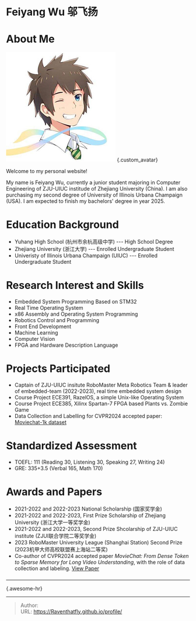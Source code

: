 # Feiyang Wu 邬飞扬


# About Me

![](/avatar_img/avatar300.jpg)
{.custom_avatar}

Welcome to my personal website!

My name is Feiyang Wu, currently a junior student majoring in Computer
Engineering of ZJU-UIUC institude of Zhejiang University (China). I am also 
purchasing my second degree of University of Illinois Urbana Champaign (USA).
I am expected to finish my bachelors&#39; degree in year 2025.



# Education Background

* Yuhang High School (杭州市余杭高级中学) --- High School Degree
* Zhejiang University (浙江大学) --- Enrolled Undergraduate Student
* Univeristy of Illinois Urbana Champaign (UIUC) --- Enrolled Undergraduate Student

# Research Interest and Skills
* Embedded System Programming Based on STM32
* Real Time Operating System
* x86 Assembly and Operating System Programming
* Robotics Control and Programming
* Front End Development
* Machine Learning
* Computer Vision
* FPGA and Hardware Description Language 

# Projects Participated
* Captain of ZJU-UIUC insitute RoboMaster Meta Robotics Team &amp; leader of embedded-team
  (2022-2023), real time embedded system design
* Course Project ECE391, RazelOS, a simple Unix-like Operating System
* Course Project ECE385, Xilinx Spartan-7 FPGA based Plants vs. Zombie Game
* Data Collection and Labelling for CVPR2024 accepted paper:  [Moviechat-1k dataset](https://huggingface.co/datasets/Enxin/MovieChat-1K_train)

# Standardized Assessment
* TOEFL: 111 (Reading 30, Listening 30, Speaking 27, Writing 24)
* GRE: 335&#43;3.5 (Verbal 165, Math 170)
# Awards and Papers
* 2021-2022 and 2022-2023 National Scholarship (国家奖学金)
* 2021-2022 and 2022-2023, First Prize Scholarship of Zhejiang University (浙江大学一等奖学金)
* 2021-2022 and 2022-2023, Second Prize Shcolarship of ZJU-UIUC institute (ZJUI联合学院二等奖学金)
* 2023 RoboMaster University League (Shanghai Station) Second Prize (2023机甲大师高校联盟赛上海站二等奖)
* Co-author of CVPR2024 accepted paper _MovieChat: From Dense Token to Sparse Memory for Long Video Understanding_, with the role of data collection and labeling.
[View Paper](https://arxiv.org/abs/2307.16449)

###

---
{.awesome-hr}







---

> Author:   
> URL: https://Raventhatfly.github.io/profile/  

